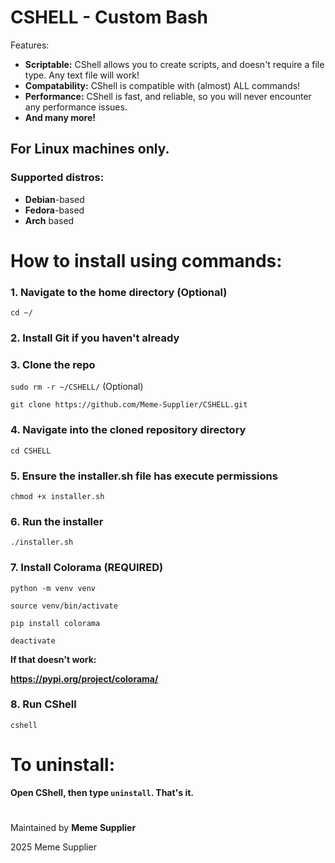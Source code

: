 # CSHELL - Custom Bash

Features:

- **Scriptable:** CShell allows you to create scripts, and doesn't require a file type. Any text file will work!
- **Compatability:** CShell is compatible with (almost) ALL commands!
- **Performance:** CShell is fast, and reliable, so you will never encounter any performance issues.
- **And many more!**

## For **Linux** machines only.
### Supported distros:
- **Debian**-based
- **Fedora**-based
- **Arch** based

#
# How to install using commands:

### 1. Navigate to the home directory **(Optional)**
`cd ~/`

### 2. Install Git if you haven't already

### 3. Clone the repo
`sudo rm -r ~/CSHELL/` (Optional)

`git clone https://github.com/Meme-Supplier/CSHELL.git`

### 4. Navigate into the cloned repository directory
`cd CSHELL`

### 5. Ensure the installer.sh file has execute permissions
`chmod +x installer.sh`

### 6. Run the installer
`./installer.sh`

### 7. Install Colorama **(REQUIRED)**
`python -m venv venv`

`source venv/bin/activate`

`pip install colorama`

`deactivate`

**If that doesn't work:**

**https://pypi.org/project/colorama/**

### 8. Run CShell
`cshell`

#
# To uninstall:
**Open CShell, then type `uninstall`. That's it.**

#
Maintained by **Meme Supplier**

2025 Meme Supplier
